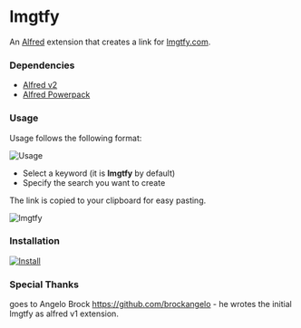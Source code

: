 # lmgtfy
An [Alfred](http://alfredapp.com) extension that creates a link for [lmgtfy.com](http://lmgtfy.com).

### Dependencies
* [Alfred v2](http://alfredapp.com)
* [Alfred Powerpack](http://www.alfredapp.com/powerpack)

### Usage

Usage follows the following format:


![Usage](http://approductive.files.wordpress.com/2012/05/lmgtfy_alfred.png)

* Select a keyword (it is **lmgtfy** by default)
* Specify the search you want to create

The link is copied to your clipboard for easy pasting.

![lmgtfy](http://approductive.files.wordpress.com/2012/05/lmgtfy_output.png)


### Installation

[![Install](http://media.alfredapp.com/scripts/downloadextension.png)](https://github.com/brockangelo/lmgtfy/raw/master/lmgtfy.alfredextension)

### Special Thanks

goes to Angelo Brock https://github.com/brockangelo - he wrotes the initial lmgtfy as alfred v1 extension.
